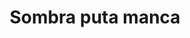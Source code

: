 ---
title: "Sombra puta manca"

description: "xDDDDDDDDDDDD"

featured_image: '/images/hero-image.jpg'
---
